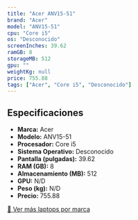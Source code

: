 ```yaml
---
title: "Acer ANV15-51"
brand: "Acer"
model: "ANV15-51"
cpu: "Core i5"
os: "Desconocido"
screenInches: 39.62
ramGB: 8
storageMB: 512
gpu: ""
weightKg: null
price: 755.88
tags: ["Acer", "Core i5", "Desconocido"]
---
```

## Especificaciones

- **Marca:** Acer
- **Modelo:** ANV15-51
- **Procesador:** Core i5
- **Sistema Operativo:** Desconocido
- **Pantalla (pulgadas):** 39.62
- **RAM (GB):** 8
- **Almacenamiento (MB):** 512
- **GPU:** N/D
- **Peso (kg):** N/D
- **Precio:** 755.88

[:rocket: Ver más laptops por marca](/brand/acer)
